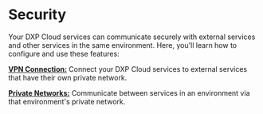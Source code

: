 # Security

Your DXP Cloud services can communicate securely with external services and 
other services in the same environment. Here, you'll learn how to configure and 
use these features: 

[**VPN Connection:**](https://help.liferay.com/hc/en-us/articles/360014202932-VPN-Connection)
Connect your DXP Cloud services to external services that have their own private 
network. 

[**Private Networks:**](https://help.liferay.com/hc/en-us/articles/360012798971-Private-Network)
Communicate between services in an environment via that environment's private 
network. 

